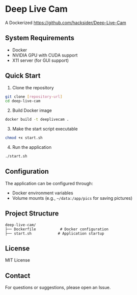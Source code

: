 # Deep Live Cam

A Dockerized https://github.com/hacksider/Deep-Live-Cam

## System Requirements

- Docker
- NVIDIA GPU with CUDA support
- X11 server (for GUI support)

## Quick Start

1. Clone the repository
```bash
git clone [repository-url]
cd deep-live-cam
```

2. Build Docker image
```bash
docker build -t deeplivecam .
```

3. Make the start script executable
```bash
chmod +x start.sh
```

4. Run the application
```bash
./start.sh
```

## Configuration

The application can be configured through:
- Docker environment variables
- Volume mounts (e.g., `~/data:/app/pics` for saving pictures)

## Project Structure

```
deep-live-cam/
├── Dockerfile           # Docker configuration
├── start.sh            # Application startup 
```

## License

MIT License

## Contact

For questions or suggestions, please open an Issue.

